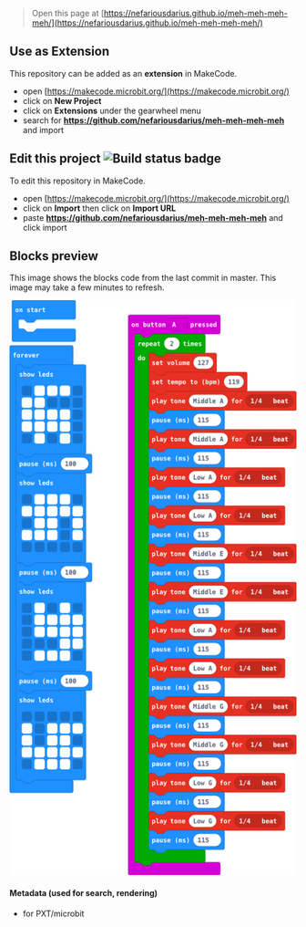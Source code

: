 
> Open this page at [https://nefariousdarius.github.io/meh-meh-meh-meh/](https://nefariousdarius.github.io/meh-meh-meh-meh/)

## Use as Extension

This repository can be added as an **extension** in MakeCode.

* open [https://makecode.microbit.org/](https://makecode.microbit.org/)
* click on **New Project**
* click on **Extensions** under the gearwheel menu
* search for **https://github.com/nefariousdarius/meh-meh-meh-meh** and import

## Edit this project ![Build status badge](https://github.com/nefariousdarius/meh-meh-meh-meh/workflows/MakeCode/badge.svg)

To edit this repository in MakeCode.

* open [https://makecode.microbit.org/](https://makecode.microbit.org/)
* click on **Import** then click on **Import URL**
* paste **https://github.com/nefariousdarius/meh-meh-meh-meh** and click import

## Blocks preview

This image shows the blocks code from the last commit in master.
This image may take a few minutes to refresh.

![A rendered view of the blocks](https://github.com/nefariousdarius/meh-meh-meh-meh/raw/master/.github/makecode/blocks.png)

#### Metadata (used for search, rendering)

* for PXT/microbit
<script src="https://makecode.com/gh-pages-embed.js"></script><script>makeCodeRender("{{ site.makecode.home_url }}", "{{ site.github.owner_name }}/{{ site.github.repository_name }}");</script>
